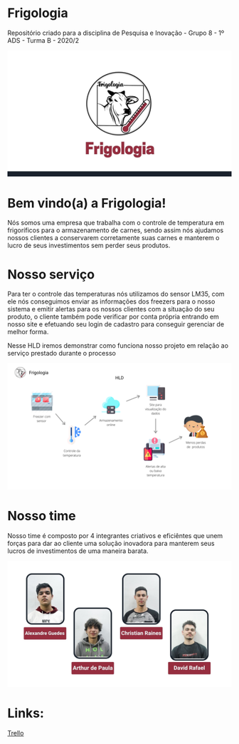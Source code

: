 # Frigologia
Repositório criado para a disciplina de Pesquisa e Inovação - Grupo 8 - 1º ADS - Turma B - 2020/2

![](https://github.com/BandTec/frigologia/blob/main/Imagens/Frigologia.jpg)

# Bem vindo(a) a Frigologia!

Nós somos uma empresa que trabalha com o controle de temperatura em frigoríficos para o armazenamento de carnes, sendo assim nós ajudamos nossos clientes a conservarem corretamente suas carnes e manterem o lucro de seus investimentos sem perder seus produtos.

# Nosso serviço

Para ter o controle das temperaturas nós utilizamos do sensor LM35, com ele nós conseguimos enviar as informações dos freezers para o nosso sistema e emitir alertas para os nossos clientes com a situação do seu produto, o cliente também pode verificar por conta própria entrando em nosso site e efetuando seu login de cadastro para conseguir gerenciar de melhor forma.

Nesse HLD iremos demonstrar como funciona nosso projeto em relação ao serviço prestado durante o processo

![](https://github.com/BandTec/frigologia/blob/main/Tecnologia%20da%20Informa%C3%A7%C3%A3o/HLD%20e%20LLD/HLD%20V3.png)

# Nosso time

Nosso time é composto por 4 integrantes criativos e eficiêntes que unem forças para dar ao cliente uma solução inovadora para manterem seus lucros de investimentos de uma maneira barata.

![](https://github.com/BandTec/frigologia/blob/main/Imagens/time.jpg)

# Links:

<a href="https://trello.com/b/94emya6U/frigologia-sprint-2"> Trello </a>
